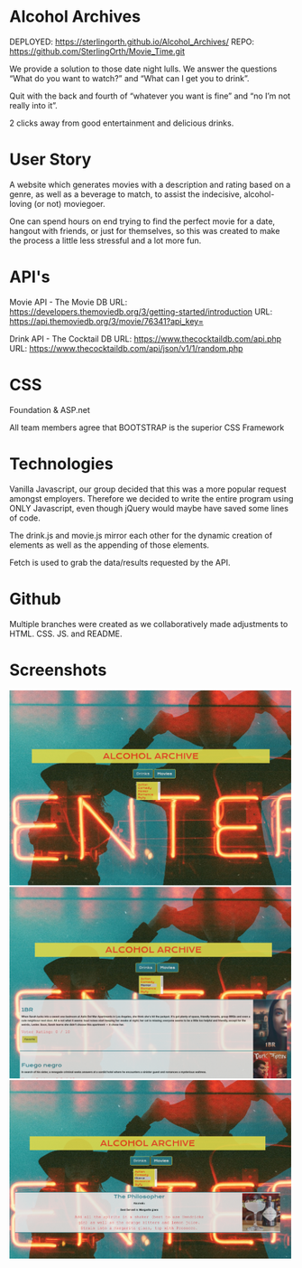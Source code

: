 # Alcohol Archives

DEPLOYED: https://sterlingorth.github.io/Alcohol_Archives/
REPO: https://github.com/SterlingOrth/Movie_Time.git

We provide a solution to those date night lulls. We answer the questions
“What do you want to watch?” and “What can I get you to drink”.

Quit with the back and fourth of “whatever you want is fine” and “no I’m not really into it”.

2 clicks away from good entertainment and delicious drinks.

# User Story

A website which generates movies with a description and rating based on a genre, as well as a beverage to match, to assist the indecisive, alcohol-loving (or not) moviegoer.

One can spend hours on end trying to find the perfect movie for a date, hangout with friends, or just for themselves, so this was created to make the process a little less stressful and a lot more fun.

# API's

Movie API - The Movie DB
URL: https://developers.themoviedb.org/3/getting-started/introduction
URL: https://api.themoviedb.org/3/movie/76341?api_key=

Drink API - The Cocktail DB
URL: https://www.thecocktaildb.com/api.php
URL: https://www.thecocktaildb.com/api/json/v1/1/random.php

# CSS

Foundation & ASP.net

All team members agree that BOOTSTRAP is the superior CSS Framework

# Technologies

Vanilla Javascript, our group decided that this was a more popular request amongst employers. Therefore we decided to write the entire program using ONLY Javascript, even though jQuery would maybe have saved some lines of code.

The drink.js and movie.js mirror each other for the dynamic creation of elements as well as the appending of those elements.

Fetch is used to grab the data/results requested by the API.

# Github

Multiple branches were created as we collaboratively made adjustments to HTML. CSS. JS. and README.

# Screenshots

<img src="Assets/Main.png" width="500">
<img src="Assets/Movie.png" width="500">
<img src="Assets/Drink.png" width="500">
